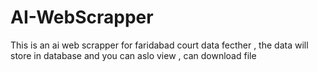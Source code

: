 # AI-WebScrapper
This is an ai web scrapper for faridabad court data fecther , the data will store in database and you can aslo view , can download file  
